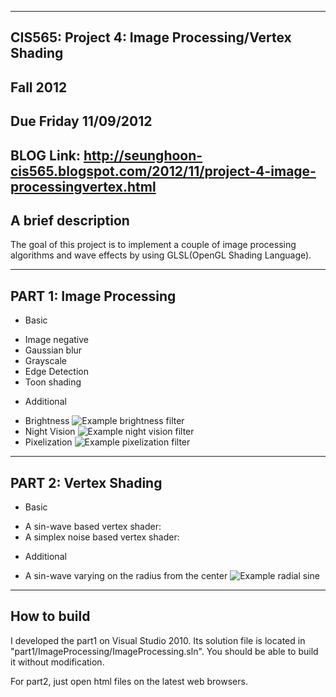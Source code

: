 -------------------------------------------------------------------------------
CIS565: Project 4: Image Processing/Vertex Shading
-------------------------------------------------------------------------------
Fall 2012
-------------------------------------------------------------------------------
Due Friday 11/09/2012
-------------------------------------------------------------------------------
BLOG Link: http://seunghoon-cis565.blogspot.com/2012/11/project-4-image-processingvertex.html
-------------------------------------------------------------------------------
A brief description
-------------------------------------------------------------------------------
The goal of this project is to implement a couple of image processing algorithms and
wave effects by using GLSL(OpenGL Shading Language).


-------------------------------------------------------------------------------
PART 1: Image Processing
-------------------------------------------------------------------------------
- Basic
* Image negative
* Gaussian blur
* Grayscale
* Edge Detection
* Toon shading

- Additional
* Brightness
![Example brightness filter](Project4-IntroGLSL/raw/master/readmeFiles/brightness.png)
* Night Vision
![Example night vision filter](Project4-IntroGLSL/raw/master/readmeFiles/nightVision.png)
* Pixelization
![Example pixelization filter](Project4-IntroGLSL/raw/master/readmeFiles/pixelization.png)


-------------------------------------------------------------------------------
PART 2: Vertex Shading
-------------------------------------------------------------------------------
- Basic
* A sin-wave based vertex shader:
* A simplex noise based vertex shader:

- Additional
* A sin-wave varying on the radius from the center
![Example radial sine](Project4-IntroGLSL/raw/master/readmeFiles/radialSine.png)

-------------------------------------------------------------------------------
How to build
-------------------------------------------------------------------------------
I developed the part1 on Visual Studio 2010.
Its solution file is located in "part1/ImageProcessing/ImageProcessing.sln".
You should be able to build it without modification.

For part2, just open html files on the latest web browsers.